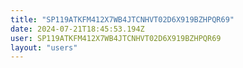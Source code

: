 ```yaml
---
title: "SP119ATKFM412X7WB4JTCNHVT02D6X919BZHPQR69"
date: 2024-07-21T18:45:53.194Z
user: SP119ATKFM412X7WB4JTCNHVT02D6X919BZHPQR69
layout: "users"
---
```

    